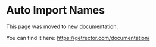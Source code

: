 # Auto Import Names

This page was moved to new documentation.

You can find it here: https://getrector.com/documentation/
